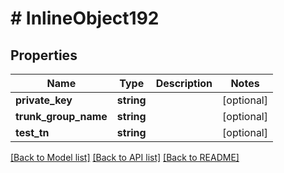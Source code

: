 # # InlineObject192

## Properties

Name | Type | Description | Notes
------------ | ------------- | ------------- | -------------
**private_key** | **string** |  | [optional]
**trunk_group_name** | **string** |  | [optional]
**test_tn** | **string** |  | [optional]

[[Back to Model list]](../../README.md#models) [[Back to API list]](../../README.md#endpoints) [[Back to README]](../../README.md)
